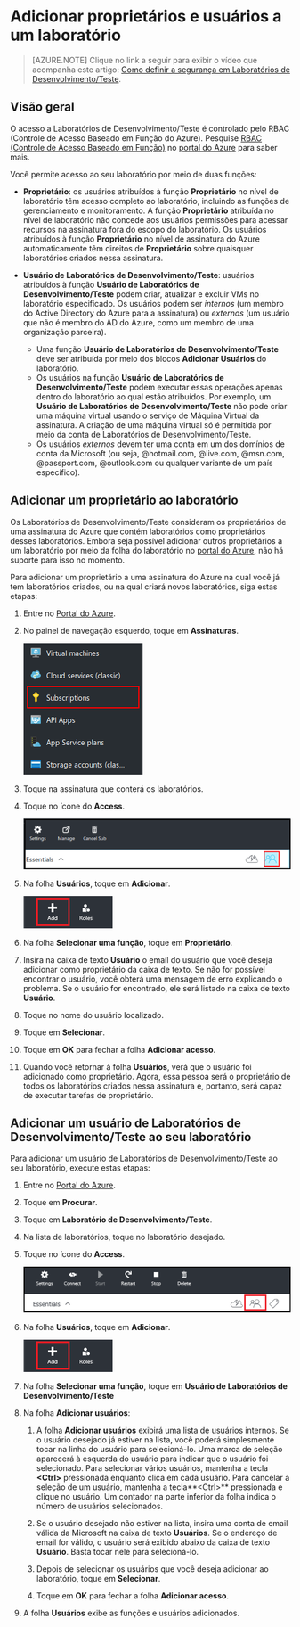 <properties
	pageTitle="Adicionar proprietários e usuários a um laboratório | Microsoft Azure"
	description="Adicionar com segurança um usuário que não está em sua assinatura aos Azure DevTest Labs"
	services="devtest-lab,virtual-machines"
	documentationCenter="na"
	authors="tomarcher"
	manager="douge"
	editor=""/>

<tags
	ms.service="devtest-lab"
	ms.workload="na"
	ms.tgt_pltfrm="na"
	ms.devlang="na"
	ms.topic="article"
	ms.date="05/08/2016"
	ms.author="tarcher"/>

# Adicionar proprietários e usuários a um laboratório

> [AZURE.NOTE] Clique no link a seguir para exibir o vídeo que acompanha este artigo: [Como definir a segurança em Laboratórios de Desenvolvimento/Teste](/documentation/videos/how-to-set-security-in-your-devtest-lab).

## Visão geral
O acesso a Laboratórios de Desenvolvimento/Teste é controlado pelo RBAC (Controle de Acesso Baseado em Função do Azure). Pesquise [RBAC (Controle de Acesso Baseado em Função)](https://azure.microsoft.com/search/?q=role%20based%20access%20control) no [portal do Azure](http://go.microsoft.com/fwlink/p/?LinkID=525040) para saber mais.

Você permite acesso ao seu laboratório por meio de duas funções:

- **Proprietário**: os usuários atribuídos à função **Proprietário** no nível de laboratório têm acesso completo ao laboratório, incluindo as funções de gerenciamento e monitoramento. A função **Proprietário** atribuída no nível de laboratório não concede aos usuários permissões para acessar recursos na assinatura fora do escopo do laboratório. Os usuários atribuídos à função **Proprietário** no nível de assinatura do Azure automaticamente têm direitos de **Proprietário** sobre quaisquer laboratórios criados nessa assinatura.

-  **Usuário de Laboratórios de Desenvolvimento/Teste**: usuários atribuídos à função **Usuário de Laboratórios de Desenvolvimento/Teste** podem criar, atualizar e excluir VMs no laboratório especificado. Os usuários podem ser *internos* (um membro do Active Directory do Azure para a assinatura) ou *externos* (um usuário que não é membro do AD do Azure, como um membro de uma organização parceira).
	-  Uma função **Usuário de Laboratórios de Desenvolvimento/Teste** deve ser atribuída por meio dos blocos **Adicionar Usuários** do laboratório.
	-  Os usuários na função **Usuário de Laboratórios de Desenvolvimento/Teste** podem executar essas operações apenas dentro do laboratório ao qual estão atribuídos. Por exemplo, um **Usuário de Laboratórios de Desenvolvimento/Teste** não pode criar uma máquina virtual usando o serviço de Máquina Virtual da assinatura. A criação de uma máquina virtual só é permitida por meio da conta de Laboratórios de Desenvolvimento/Teste.
	- Os usuários *externos* devem ter uma conta em um dos domínios de conta da Microsoft (ou seja, @hotmail.com, @live.com, @msn.com, @passport.com, @outlook.com ou qualquer variante de um país específico).
 
## Adicionar um proprietário ao laboratório

Os Laboratórios de Desenvolvimento/Teste consideram os proprietários de uma assinatura do Azure que contém laboratórios como proprietários desses laboratórios. Embora seja possível adicionar outros proprietários a um laboratório por meio da folha do laboratório no [portal do Azure](http://go.microsoft.com/fwlink/p/?LinkID=525040), não há suporte para isso no momento.

Para adicionar um proprietário a uma assinatura do Azure na qual você já tem laboratórios criados, ou na qual criará novos laboratórios, siga estas etapas:

1. Entre no [Portal do Azure](http://go.microsoft.com/fwlink/p/?LinkID=525040).

1. No painel de navegação esquerdo, toque em **Assinaturas**.

	![Link Assinaturas](./media/devtest-lab-add-devtest-user/subscriptions.png)
	
1. Toque na assinatura que conterá os laboratórios.

1. Toque no ícone do **Access**.

	![Usuários do Access](./media/devtest-lab-add-devtest-user/access-users.png)

1. Na folha **Usuários**, toque em **Adicionar**.

	![Adicionar usuário](./media/devtest-lab-add-devtest-user/devtest-users-blade.png)

1. Na folha **Selecionar uma função**, toque em **Proprietário**.

1. Insira na caixa de texto **Usuário** o email do usuário que você deseja adicionar como proprietário da caixa de texto. Se não for possível encontrar o usuário, você obterá uma mensagem de erro explicando o problema. Se o usuário for encontrado, ele será listado na caixa de texto **Usuário**.

1. Toque no nome do usuário localizado.

1. Toque em **Selecionar**.

1. Toque em **OK** para fechar a folha **Adicionar acesso**.

1. Quando você retornar à folha **Usuários**, verá que o usuário foi adicionado como proprietário. Agora, essa pessoa será o proprietário de todos os laboratórios criados nessa assinatura e, portanto, será capaz de executar tarefas de proprietário.

## Adicionar um usuário de Laboratórios de Desenvolvimento/Teste ao seu laboratório

Para adicionar um usuário de Laboratórios de Desenvolvimento/Teste ao seu laboratório, execute estas etapas:

1. Entre no [Portal do Azure](http://go.microsoft.com/fwlink/p/?LinkID=525040).

1. Toque em **Procurar**.

1. Toque em **Laboratório de Desenvolvimento/Teste**.

1. Na lista de laboratórios, toque no laboratório desejado.

1. Toque no ícone do **Access**.

	![Acesso de usuário](./media/devtest-lab-add-devtest-user/devtest-lab-home-blade.png)

1. Na folha **Usuários**, toque em **Adicionar**.

	![Adicionar usuário](./media/devtest-lab-add-devtest-user/devtest-users-blade.png)

1. Na folha **Selecionar uma função**, toque em **Usuário de Laboratórios de Desenvolvimento/Teste**

1. Na folha **Adicionar usuários**:

	1. A folha **Adicionar usuários** exibirá uma lista de usuários internos. Se o usuário desejado já estiver na lista, você poderá simplesmente tocar na linha do usuário para selecioná-lo. Uma marca de seleção aparecerá à esquerda do usuário para indicar que o usuário foi selecionado. Para selecionar vários usuários, mantenha a tecla **&lt;Ctrl>** pressionada enquanto clica em cada usuário. Para cancelar a seleção de um usuário, mantenha a tecla**&lt;Ctrl>** pressionada e clique no usuário. Um contador na parte inferior da folha indica o número de usuários selecionados.

	1. Se o usuário desejado não estiver na lista, insira uma conta de email válida da Microsoft na caixa de texto **Usuários**. Se o endereço de email for válido, o usuário será exibido abaixo da caixa de texto **Usuário**. Basta tocar nele para selecioná-lo.

	1. Depois de selecionar os usuários que você deseja adicionar ao laboratório, toque em **Selecionar**.

	1. Toque em **OK** para fechar a folha **Adicionar acesso**.

1. A folha **Usuários** exibe as funções e usuários adicionados.

<!---HONumber=AcomDC_0518_2016-->